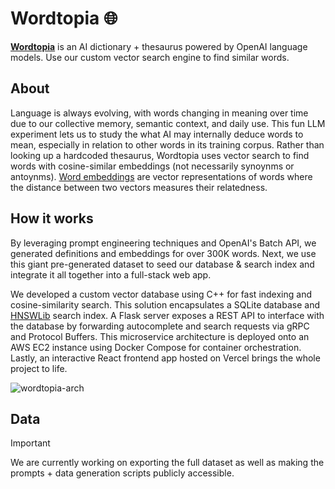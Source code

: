 # Wordtopia 🌐

**[Wordtopia](https://wordtopia.vercel.app)** is an AI dictionary + thesaurus powered by OpenAI language models. Use our custom vector search engine to find similar words.

## About
Language is always evolving, with words changing in meaning over time due to our collective memory, semantic context, and daily use. This fun LLM experiment lets us to study the what AI may internally deduce words to mean, especially in relation to other words in its training corpus. Rather than looking up a hardcoded thesaurus, Wordtopia uses vector search to find words with cosine-similar embeddings (not necessarily synoynms or antoynms). [Word embeddings](https://platform.openai.com/docs/guides/embeddings?lang=python) are vector representations of words where the distance between two vectors measures their relatedness. 

## How it works

By leveraging prompt engineering techniques and OpenAI's Batch API, we generated definitions and embeddings for over 300K words. Next, we use this giant pre-generated dataset to seed our database & search index and integrate it all together into a full-stack web app.

We developed a custom vector database using C++ for fast indexing and cosine-similarity search. This solution encapsulates a SQLite database and [HNSWLib](https://github.com/nmslib/hnswlib) search index. A Flask server exposes a REST API to interface with the database by forwarding autocomplete and search requests via gRPC and Protocol Buffers. This microservice architecture is deployed onto an AWS EC2 instance using Docker Compose for container orchestration. Lastly, an interactive React frontend app hosted on Vercel brings the whole project to life. 

![wordtopia-arch](https://github.com/user-attachments/assets/3e3a03dc-3b07-4ca2-bd35-479be0e38cf5)

## Data
> [!IMPORTANT]  
> We are currently working on exporting the full dataset as well as making the prompts + data generation scripts publicly accessible.
